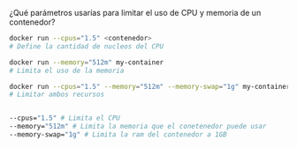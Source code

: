 ¿Qué parámetros usarías para limitar el uso de CPU y memoria de un contenedor?

``` bash
docker run --cpus="1.5" <contenedor> 
# Define la cantidad de nucleos del CPU

docker run --memory="512m" my-container
# Limita el uso de la memoria 

docker run --cpus="1.5" --memory="512m" --memory-swap="1g" my-container
# Limitar ambos recursos


--cpus="1.5" # Limita el CPU
--memory="512m" # Limita la memoria que el conetenedor puede usar
--memory-swap="1g" # Limita la ram del contenedor a 1GB


```


